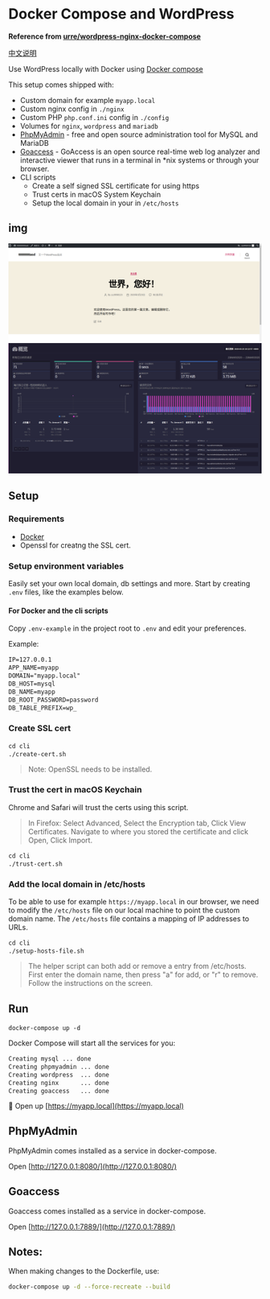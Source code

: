 # Docker Compose and WordPress
**Reference from [urre/wordpress-nginx-docker-compose](https://github.com/urre/wordpress-nginx-docker-compose)**

[中文说明](README-cn.md)

Use WordPress locally with Docker using [Docker compose](https://docs.docker.com/compose/)

This setup comes shipped with:


+ Custom domain for example `myapp.local`
+ Custom nginx config in `./nginx`
+ Custom PHP `php.conf.ini` config in `./config`
+ Volumes for `nginx`, `wordpress` and `mariadb`
+ [PhpMyAdmin](https://www.phpmyadmin.net/) - free and open source administration tool for MySQL and MariaDB
+ [Goaccess](https://goaccess.io/) - GoAccess is an open source real-time web log analyzer and interactive viewer that runs in a terminal in *nix systems or through your browser.
+ CLI scripts
	- Create a self signed SSL certificate for using https
	- Trust certs in macOS System Keychain
	- Setup the local domain in your in `/etc/hosts`

## img
![](./img/home.png)
![](./img/goaccess.png)

## Setup

### Requirements

+ [Docker](https://www.docker.com/get-started)
+ Openssl for creatng the SSL cert. 

### Setup environment variables

Easily set your own local domain, db settings and more. Start by creating `.env` files, like the examples below.

#### For Docker and the cli scripts

Copy `.env-example` in the project root to `.env` and edit your preferences.

Example:

```dotenv
IP=127.0.0.1
APP_NAME=myapp
DOMAIN="myapp.local"
DB_HOST=mysql
DB_NAME=myapp
DB_ROOT_PASSWORD=password
DB_TABLE_PREFIX=wp_

```


### Create SSL cert

```shell
cd cli
./create-cert.sh
```

> Note: OpenSSL needs to be installed.

### Trust the cert in macOS Keychain

Chrome and Safari will trust the certs using this script.

> In Firefox: Select Advanced, Select the Encryption tab, Click View Certificates. Navigate to where you stored the certificate and click Open, Click Import.

```shell
cd cli
./trust-cert.sh
```

### Add the local domain in /etc/hosts

To be able to use for example `https://myapp.local` in our browser, we need to modify the `/etc/hosts` file on our local machine to point the custom domain name. The `/etc/hosts` file contains a mapping of IP addresses to URLs.

```shell
cd cli
./setup-hosts-file.sh
```

> The helper script can both add or remove a entry from /etc/hosts. First enter the domain name, then press "a" for add, or "r" to remove. Follow the instructions on the screen.

## Run

```shell
docker-compose up -d
```

Docker Compose will start all the services for you:

```shell
Creating mysql ... done
Creating phpmyadmin ... done
Creating wordpress  ... done
Creating nginx      ... done
Creating goaccess   ... done
```

🚀 Open up [https://myapp.local](https://myapp.local)

## PhpMyAdmin

PhpMyAdmin comes installed as a service in docker-compose.

Open [http://127.0.0.1:8080/](http://127.0.0.1:8080/)

## Goaccess

Goaccess comes installed as a service in docker-compose.

Open [http://127.0.0.1:7889/](http://127.0.0.1:7889/)

## Notes:

When making changes to the Dockerfile, use:

```bash
docker-compose up -d --force-recreate --build
```
